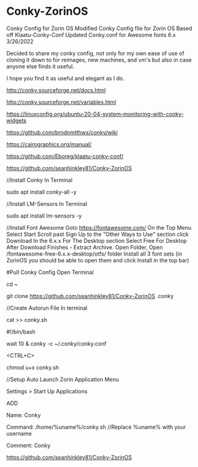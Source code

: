 # Conky-ZorinOS
Conky Config for Zorin OS
Modified Conky Config file for Zorin OS Based off Klaatu-Conky-Conf
Updated Conky.conf for Awesome fonts 6.x 3/26/2022

Decided to share my conky config, not only for my own ease of use of cloning it down to for reimages, new machines, and vm's but also in case anyone else finds it useful.

I hope you find it as useful and elegant as I do.


http://conky.sourceforge.net/docs.html

http://conky.sourceforge.net/variables.html

https://linuxconfig.org/ubuntu-20-04-system-monitoring-with-conky-widgets

https://github.com/brndnmtthws/conky/wiki

https://cairographics.org/manual/

https://github.com/Eboreg/klaatu-conky-conf/

https://github.com/seanhinkley81/Conky-ZorinOS


//Install Conky
In Terminal

sudo apt install conky-all -y

//Install LM-Sensors
In Terminal

sudo apt install lm-sensors -y

//Install Font Awesome
Goto https://fontawesome.com/
On the Top Menu Select Start
Scroll past Sign Up to the "Other Ways to Use" section click Download
In the 6.x.x For The Desktop section Select Free For Desktop
After Download Finishes - Extract Archive.
Open Folder, Open /fontawesome-free-6.x.x-desktop/otfs/ folder
Install all 3 font sets (in ZorinOS you should be able to open them and click Install in the top bar)

#Pull Conky Config
Open Terminal

cd ~

git clone https://github.com/seanhinkley81/Conky-ZorinOS .conky

//Create Autorun File
In terminal

cat >> conky.sh

#!/bin/bash

wait 10 & conky -c ~/.conky/conky.conf

<CTRL+C>

chmod u+x conky.sh

//Setup Auto Launch
Zorin Application Menu

Settings > Start Up Applications

ADD

Name: Conky

Command: /home/%uname%/conky.sh //Replace %uname% with your username

Comment: Conky


https://github.com/seanhinkley81/Conky-ZorinOS



